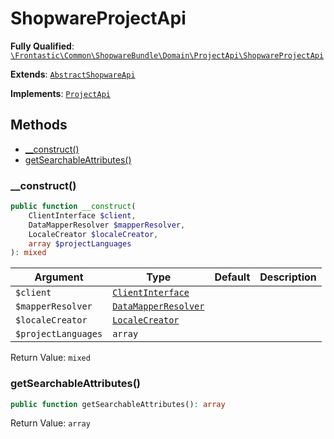 #  ShopwareProjectApi

**Fully Qualified**: [`\Frontastic\Common\ShopwareBundle\Domain\ProjectApi\ShopwareProjectApi`](../../../../../src/php/ShopwareBundle/Domain/ProjectApi/ShopwareProjectApi.php)

**Extends**: [`AbstractShopwareApi`](../AbstractShopwareApi.md)

**Implements**: [`ProjectApi`](../../../ProjectApiBundle/Domain/ProjectApi.md)

## Methods

* [__construct()](#__construct)
* [getSearchableAttributes()](#getsearchableattributes)

### __construct()

```php
public function __construct(
    ClientInterface $client,
    DataMapperResolver $mapperResolver,
    LocaleCreator $localeCreator,
    array $projectLanguages
): mixed
```

Argument|Type|Default|Description
--------|----|-------|-----------
`$client`|[`ClientInterface`](../ClientInterface.md)||
`$mapperResolver`|[`DataMapperResolver`](../DataMapper/DataMapperResolver.md)||
`$localeCreator`|[`LocaleCreator`](../Locale/LocaleCreator.md)||
`$projectLanguages`|`array`||

Return Value: `mixed`

### getSearchableAttributes()

```php
public function getSearchableAttributes(): array
```

Return Value: `array`

